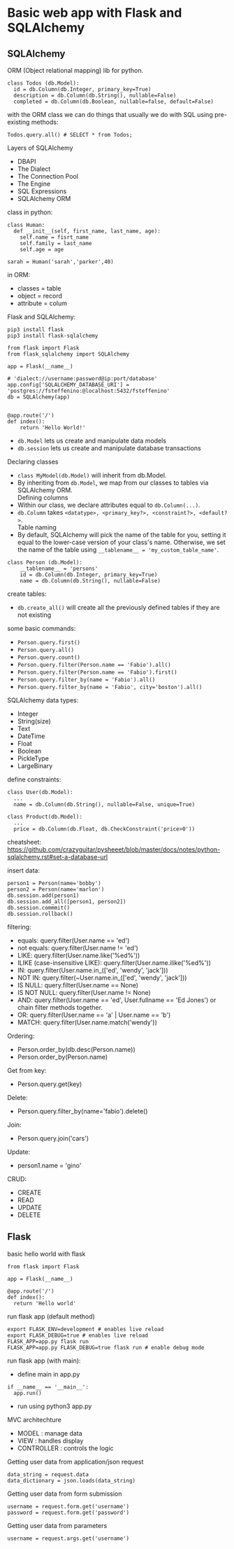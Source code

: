 # Basic web app with Flask and SQLAlchemy

## SQLAlchemy

ORM (Object relational mapping) lib for python.  

```
class Todos (db.Model):
  id = db.Column(db.Integer, primary_key=True)
  description = db.Column(db.String(), nullable=False)
  completed = db.Column(db.Boolean, nullable=false, default=False)
```

with the ORM class we can do things that usually we do with SQL using pre-existing methods:

```
Todos.query.all() # SELECT * from Todos;

```

Layers of SQLAlchemy
- DBAPI
- The Dialect
- The Connection Pool
- The Engine
- SQL Expressions
- SQLAlchemy ORM 

class in python:
```
class Human:
  def __init__(self, first_name, last_name, age):
    self.name = fisrt_name
    self.family = last_name
    self.age = age
    
sarah = Human('sarah','parker',40)
```

in ORM:
- classes = table
- object = record
- attribute = colum

Flask and SQLAlchemy:
```
pip3 install flask
pip3 install flask-sqlalchemy
```

```
from flask import Flask
from flask_sqlalchemy import SQLAlchemy

app = Flask(__name__)

# 'dialect://username:password@ip:port/database'
app.config['SQLALCHEMY_DATABASE_URI'] = 'postgres://fsteffenino:@localhost:5432/fsteffenino'
db = SQLAlchemy(app) 


@app.route('/')
def index():
    return 'Hello World!'
```

- `db.Model` lets us create and manipulate data models
- `db.session` lets us create and manipulate database transactions

Declaring classes
- `class MyModel(db.Model)` will inherit from db.Model.  
- By inheriting from `db.Model`, we map from our classes to tables via SQLAlchemy ORM.  
Defining columns
- Within our class, we declare attributes equal to `db.Column(...)`.  
- `db.Column` takes `<datatype>, <primary_key?>, <constraint?>, <default?>`.  
Table naming
- By default, SQLAlchemy will pick the name of the table for you, setting it equal to the lower-case version of your class's name. Otherwise, we set the name of the table using `__tablename__ = 'my_custom_table_name'`.

```
class Person (db.Model):
    __tablename__ = 'persons'
    id = db.Column(db.Integer, primary_key=True)
    name = db.Column(db.String(), nullable=False)
```

create tables:
- `db.create_all()` will create all the previously defined tables if they are not existing

some basic commands:
- `Person.query.first()`
- `Person.query.all()`
- `Person.query.count()`
- `Person.query.filter(Person.name == 'Fabio').all()`
- `Person.query.filter(Person.name == 'Fabio').first()`
- `Person.query.filter_by(name = 'Fabio').all()`
- `Person.query.filter_by(name = 'Fabio', city='boston').all()`


SQLAlchemy data types:
- Integer
- String(size)
- Text
- DateTime
- Float
- Boolean
- PickleType
- LargeBinary

define constraints:
```
class User(db.Model):
  ...
  name = db.Column(db.String(), nullable=False, unique=True)
  
class Product(db.Model):
  ...
  price = db.Column(db.Float, db.CheckConstraint('price>0'))
```

cheatsheet: https://github.com/crazyguitar/pysheeet/blob/master/docs/notes/python-sqlalchemy.rst#set-a-database-url 

insert data:
```
person1 = Person(name='bobby')
person2 = Person(name='marlon')
db.session.add(person1)
db.session.add_all([person1, person2])
db.session.commmit()
db.session.rollback()
```

filtering:
- equals: query.filter(User.name == 'ed')
- not equals: query.filter(User.name != 'ed')
- LIKE: query.filter(User.name.like('%ed%'))
- ILIKE (case-insensitive LIKE): query.filter(User.name.ilike('%ed%'))
- IN: query.filter(User.name.in_(['ed', 'wendy', 'jack']))
- NOT IN: query.filter(~User.name.in_(['ed', 'wendy', 'jack']))
- IS NULL: query.filter(User.name == None)
- IS NOT NULL: query.filter(User.name != None)
- AND: query.filter(User.name == 'ed', User.fullname == 'Ed Jones') or chain filter methods together.
- OR: query.filter(User.name == 'a' | User.name == 'b')
- MATCH: query.filter(User.name.match('wendy'))

Ordering:
- Person.order_by(db.desc(Person.name))
- Person.order_by(Person.name)

Get from key:
- Person.query.get(key)

Delete:
- Person.query.filter_by(name='fabio').delete()

Join:
- Person.query.join('cars')

Update:
- person1.name = 'gino'

CRUD:
- CREATE
- READ
- UPDATE
- DELETE

## Flask

basic hello world with flask
```
from flask import Flask

app = Flask(__name__)

@app.route('/')
def index():
  return 'Hello world'
```

run flask app (default method)
```
export FLASK_ENV=development # enables live reload
export FLASK_DEBUG=true # enables live reload
FLASK_APP=app.py flask run
FLASK_APP=app.py FLASK_DEBUG=true flask run # enable debug mode
```

run flask app (with main):
- define main in app.py
```
if __name__ == '__main__':
  app.run()
```
- run using python3 app.py

MVC architechture
- MODEL : manage data
- VIEW : handles display
- CONTROLLER : controls the logic

Getting user data from application/json request
```
data_string = request.data
data_dictionary = json.loads(data_string)
```

Getting user data from form submission
```
username = request.form.get('username')
password = request.form.get('password')
```

Getting user data from parameters
```
username = request.args.get('username')
```



